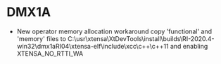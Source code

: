# DMX1A

- New operator memory allocation workaround
copy 'functional' and 'memory' files to C:\usr\xtensa\XtDevTools\install\builds\RI-2020.4-win32\dmx1aRI04\xtensa-elf\include\xcc\c++\c++11
and enabling XTENSA_NO_RTTI_WA

